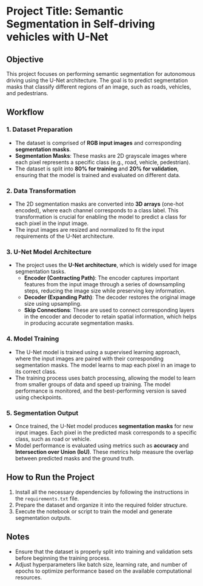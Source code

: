 # Project Title: **Semantic Segmentation in Self-driving vehicles with U-Net**

## Objective
This project focuses on performing semantic segmentation for autonomous driving using the U-Net architecture. The goal is to predict segmentation masks that classify different regions of an image, such as roads, vehicles, and pedestrians.

## Workflow

### 1. Dataset Preparation
- The dataset is comprised of **RGB input images** and corresponding **segmentation masks**.
- **Segmentation Masks**: These masks are 2D grayscale images where each pixel represents a specific class (e.g., road, vehicle, pedestrian).
- The dataset is split into **80% for training** and **20% for validation**, ensuring that the model is trained and evaluated on different data.

### 2. Data Transformation
- The 2D segmentation masks are converted into **3D arrays** (one-hot encoded), where each channel corresponds to a class label. This transformation is crucial for enabling the model to predict a class for each pixel in the input image.
- The input images are resized and normalized to fit the input requirements of the U-Net architecture.

### 3. U-Net Model Architecture
- The project uses the **U-Net architecture**, which is widely used for image segmentation tasks.
  - **Encoder (Contracting Path)**: The encoder captures important features from the input image through a series of downsampling steps, reducing the image size while preserving key information.
  - **Decoder (Expanding Path)**: The decoder restores the original image size using upsampling.
  - **Skip Connections**: These are used to connect corresponding layers in the encoder and decoder to retain spatial information, which helps in producing accurate segmentation masks.

### 4. Model Training
- The U-Net model is trained using a supervised learning approach, where the input images are paired with their corresponding segmentation masks. The model learns to map each pixel in an image to its correct class.
- The training process uses batch processing, allowing the model to learn from smaller groups of data and speed up training. The model performance is monitored, and the best-performing version is saved using checkpoints.

### 5. Segmentation Output
- Once trained, the U-Net model produces **segmentation masks** for new input images. Each pixel in the predicted mask corresponds to a specific class, such as road or vehicle.
- Model performance is evaluated using metrics such as **accuracy** and **Intersection over Union (IoU)**. These metrics help measure the overlap between predicted masks and the ground truth.

## How to Run the Project
1. Install all the necessary dependencies by following the instructions in the `requirements.txt` file.
2. Prepare the dataset and organize it into the required folder structure.
3. Execute the notebook or script to train the model and generate segmentation outputs.

## Notes
- Ensure that the dataset is properly split into training and validation sets before beginning the training process.
- Adjust hyperparameters like batch size, learning rate, and number of epochs to optimize performance based on the available computational resources.
